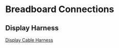 # Breadboard Connections

## Display Harness

[Display Cable Harness](https://dmccreary.github.io/clocks-and-watches/setup/03-display-cable-harness/)